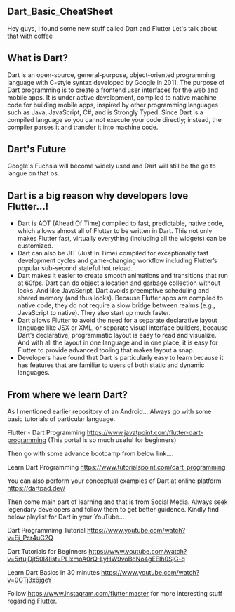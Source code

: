## Dart_Basic_CheatSheet

Hey guys, I found some new stuff called Dart and Flutter Let's talk about that with coffee
## What is Dart?

Dart is an open-source, general-purpose, object-oriented programming language with C-style syntax developed by Google in 2011.
The purpose of Dart programming is to create a frontend user interfaces for the web and mobile apps. It is under active development, compiled to native machine code for building mobile apps, inspired by other programming languages such as Java, JavaScript, C#, and is Strongly Typed. 
Since Dart is a compiled language so you cannot execute your code directly; instead, the compiler parses it and transfer it into machine code.

## Dart's Future

Google's Fuchsia will become widely used and Dart will still be the go to langue on that os.
## Dart is a big reason why developers love Flutter...!

 +   Dart is AOT (Ahead Of Time) compiled to fast, predictable, native code, which allows almost all of Flutter to be written in Dart. This not only makes Flutter fast, virtually everything (including all the widgets) can be customized.
 +   Dart can also be JIT (Just In Time) compiled for exceptionally fast development cycles and game-changing workflow including Flutter’s popular sub-second stateful hot reload.
 +   Dart makes it easier to create smooth animations and transitions that run at 60fps. Dart can do object allocation and garbage collection without locks. And like JavaScript, Dart avoids preemptive scheduling and shared memory (and thus locks). Because Flutter apps are compiled to native code, they do not require a slow bridge between realms (e.g., JavaScript to native). They also start up much faster.
+    Dart allows Flutter to avoid the need for a separate declarative layout language like JSX or XML, or separate visual interface builders, because Dart’s declarative, programmatic layout is easy to read and visualize. And with all the layout in one language and in one place, it is easy for Flutter to provide advanced tooling that makes layout a snap.
  +  Developers have found that Dart is particularly easy to learn because it has features that are familiar to users of both static and dynamic languages.

## From where we learn Dart?

As I mentioned earlier repository of an Android... Always go with some basic tutorials of particular language.

Flutter - Dart Programming https://www.javatpoint.com/flutter-dart-programming (This portal is so much useful for beginners)

Then go with some advance bootcamp from below link....

Learn Dart Programming https://www.tutorialspoint.com/dart_programming

You can also perform your conceptual examples of Dart at online platform https://dartpad.dev/

 Then come main part of learning and that is from Social Media. 
 Always seek legendary developers and follow them to get better guidence. 
 Kindly find below playlist for Dart in your YouTube...

Dart Programmimg Tutorial https://www.youtube.com/watch?v=Ej_Pcr4uC2Q

Dart Tutorials for Beginners https://www.youtube.com/watch?v=5rtujDjt50I&list=PLlxmoA0rQ-LyHW9voBdNo4gEEIh0SjG-q

Learn Dart Basics in 30 minutes https://www.youtube.com/watch?v=0CTj3x6jgeY

Follow https://www.instagram.com/flutter.master for more interesting stuff regarding Flutter.
